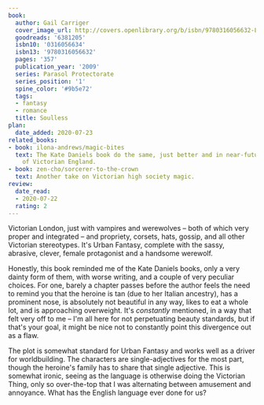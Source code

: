 ```yaml
---
book:
  author: Gail Carriger
  cover_image_url: http://covers.openlibrary.org/b/isbn/9780316056632-L.jpg
  goodreads: '6381205'
  isbn10: '0316056634'
  isbn13: '9780316056632'
  pages: '357'
  publication_year: '2009'
  series: Parasol Protectorate
  series_position: '1'
  spine_color: '#9b5e72'
  tags:
  - fantasy
  - romance
  title: Soulless
plan:
  date_added: 2020-07-23
related_books:
- book: ilona-andrews/magic-bites
  text: The Kate Daniels book do the same, just better and in near-future USA instead
    of Victorian England.
- book: zen-cho/sorcerer-to-the-crown
  text: Another take on Victorian high society magic.
review:
  date_read:
  - 2020-07-22
  rating: 2
---
```


Victorian London, just with vampires and werewolves – both of which very proper and integrated – and propriety, corsets,
hats, gossip, and all other Victorian stereotypes. It's Urban Fantasy, complete with the sassy, abrasive, clever, female
protagonist and a handsome werewolf.

Honestly, this book reminded me of the Kate Daniels books, only a very dainty form of them, with worse writing, and a
couple of very peculiar choices. For one, barely a chapter passes before the author feels the need to remind you that
the heroine is tan (due to her Italian ancestry), has a prominent nose, is absolutely not beautiful in any way, likes to
eat a whole lot, and is approaching overweight. It's *constantly* mentioned, in a way that felt very off to me – I'm all
here for not perpetuating beauty standards, but if that's your goal, it might be nice not to constantly point this
divergence out as a flaw.

The plot is somewhat standard for Urban Fantasy and works well as a driver for worldbuilding. The characters are
single-adjectives for the most part, though the heroine's family has to share that single adjective. This is somewhat
ironic, seeing as the language is otherwise doing the Victorian Thing, only so over-the-top that I was alternating
between amusement and annoyance. What has the English language ever done for us?
